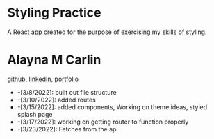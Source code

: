 # Styling Practice

A React app created for the purpose of exercising my skills of styling.

# Alayna M Carlin
[github](https://github.com/AlaynaCarlin), [linkedIn](https://www.linkedin.com/in/alayna-carlin-865326221/), [portfolio](https://alaynacarlin.github.io/
)

* -[3/8/2022]: built out file structure
* -[3/10/2022]: added routes
* -[3/15/2022]: added components, Working on theme ideas, styled splash page
* -[3/17/2022]: working on getting router to function properly
* -[3/23/2022]: Fetches from the api

